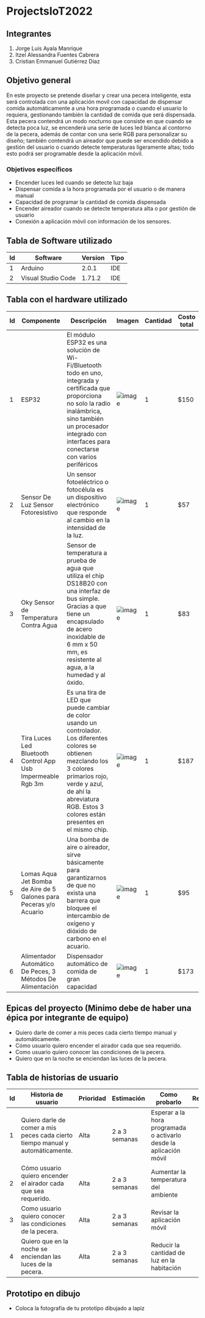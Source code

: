 # ProjectsIoT2022

## Integrantes
1. Jorge Luis Ayala Manrique
2. Itzel Alessandra Fuentes Cabrera
3. Cristian Emmanuel Gutiérrez Díaz

## Objetivo general
En este proyecto se pretende diseñar y crear una pecera inteligente, esta será controlada con una aplicación movil con capacidad
de dispensar comida automáticamente a una hora programada o cuando el usuario lo requiera, gestionando también la cantidad de comida 
que será dispensada. Esta pecera contendrá un modo nocturno que consiste en que cuando se detecta poca luz, se encenderá
una serie de luces led blanca al contorno de la pecera, además de contar con una serie RGB para personalizar su diseño; también contendrá un aireador
que puede ser encendido debido a gestión del usuario o cuando detecte temperaturas ligeramente altas; todo esto podrá ser programable desde
la aplicación móvil.
### Objetivos específicos
- Encender luces led cuando se detecte luz baja
- Dispensar comida a la hora programada por el usuario o de manera manual
- Capacidad de programar la cantidad de comida dispensada
- Encender aireador cuando se detecte temperatura alta o por gestión de usuario
- Conexión a aplicación móvil con información de los sensores.

## Tabla de Software utilizado
| Id | Software | Version | Tipo |
|----|----------|---------|------|
|  1  |  Arduino  |  2.0.1  |  IDE  |
|  2  |  Visual Studio Code  |  1.71.2  |  IDE  |


## Tabla con el hardware utilizado
| Id | Componente | Descripción | Imagen | Cantidad | Costo total |
|----|------------|-------------|--------|----------|-------------|
|  1  |  ESP32  |  El módulo ESP32 es una solución de Wi-Fi/Bluetooth todo en uno, integrada y certificada que proporciona no solo la radio inalámbrica, sino también un procesador integrado con interfaces para conectarse con varios periféricos  |  ![image](https://www.sigmaelectronica.net/wp-content/uploads/2019/03/ESP-32.jpg)|      1    |     $150        |
|   2 |      Sensor De Luz Sensor Fotoresistivo      |      Un sensor fotoeléctrico o fotocélula es un dispositivo electrónico que responde al cambio en la intensidad de la luz.       |    ![image](https://http2.mlstatic.com/D_Q_NP_722260-MLM40766811613_022020-AB.webp)    |    1      |     $57        |
|  3  |       Oky Sensor de Temperatura Contra Agua     |     Sensor de temperatura a prueba de agua que utiliza el chip DS18B20 con una interfaz de bus simple. Gracias a que tiene un encapsulado de acero inoxidable de 6 mm x 50 mm, es resistente al agua, a la humedad y al óxido.        |    ![image](https://www.cyberpuerta.mx/img/product/M/CP-OKY-OS-30651-1.jpg)    |     1     |       $83      |
|  4  |   Tira Luces Led Bluetooth Control App Usb Impermeable Rgb 3m  |     Es una tira de LED que puede cambiar de color usando un controlador. Los diferentes colores se obtienen mezclando los 3 colores primarios rojo, verde y azul, de ahí la abreviatura RGB. Estos 3 colores están presentes en el mismo chip.    |   ![image](https://http2.mlstatic.com/D_NQ_NP_732280-CBT50066636636_052022-O.webp)   |   1  |  $187   |
|  5  |   Lomas Aqua Jet Bomba de Aire de 5 Galones para Peceras y/o Acuario  |     Una bomba de aire o aireador, sirve básicamente para garantizarnos de que no exista una barrera que bloquee el intercambio de oxígeno y dióxido de carbono en el acuario.    |   ![image](https://m.media-amazon.com/images/I/61NWypyg2UL._AC_SX466_.jpg)  |   1  |  $95   |
|  6  |   Alimentador Automático De Peces, 3 Métodos De Alimentación  |     Dispensador automático de comida de gran capacidad    |   ![image](https://http2.mlstatic.com/D_NQ_NP_948616-CBT49464086682_032022-O.jpg)  |   1  |  $173   |


## Epicas del proyecto (Minimo debe de haber una épica por integrante de equipo)
- Quiero darle de comer a mis peces cada cierto tiempo manual y automáticamente.
- Cómo usuario quiero encender el airador cada que sea requerido.
- Como usuario quiero conocer las condiciones de la pecera.
- Quiero que en la noche se enciendan las luces de la pecera.

## Tabla de historias de usuario
| Id | Historia de usuario | Prioridad | Estimación | Como probarlo | Responsable |
|----|---------------------|-----------|------------|---------------|-------------|
| 1  | Quiero darle de comer a mis peces cada cierto tiempo manual y automáticamente. |   Alta        |      2 a 3 semanas      |        Esperar a la hora programada o activarlo desde la aplicación móvil       |             |
| 2  | Cómo usuario quiero encender el airador cada que sea requerido. |    Alta       |    2 a 3 semanas         |      Aumentar la temperatura del ambiente         |             |
| 3  | Como usuario quiero conocer las condiciones de la pecera. |      Alta     |       2 a 3 semanas     |         Revisar la aplicación móvil      |             |
| 4  | Quiero que en la noche se enciendan las luces de la pecera.  |    Alta       |      2 a 3 semanas      |      Reducir la cantidad de luz en la habitación         |             |

## Prototipo en dibujo
- Coloca la fotografia de tu prototipo dibujado a lapiz
